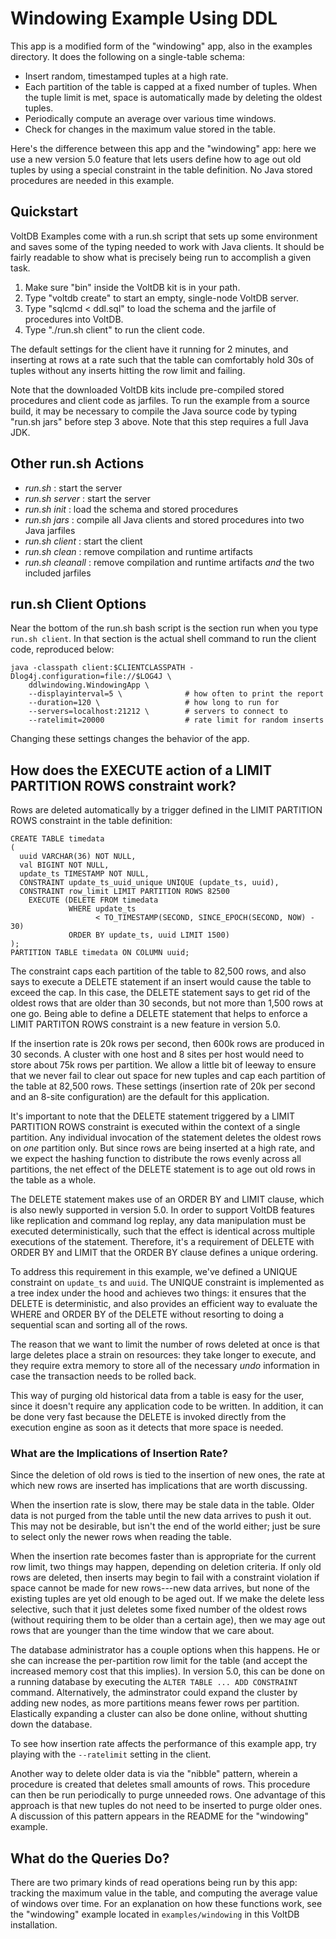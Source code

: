 Windowing Example Using DDL
==============

This app is a modified form of the "windowing" app, also in the examples directory.  It does the following on a single-table schema:

* Insert random, timestamped tuples at a high rate.
* Each partition of the table is capped at a fixed number of tuples. When the tuple limit is met, space is automatically made by deleting the oldest tuples.
* Periodically compute an average over various time windows.
* Check for changes in the maximum value stored in the table.

Here's the difference between this app and the "windowing" app: here we use a new version 5.0 feature that lets users define how to age out old tuples by using a special constraint in the table definition.  No Java stored procedures are needed in this example.


Quickstart
--------------
VoltDB Examples come with a run.sh script that sets up some environment and saves some of the typing needed to work with Java clients. It should be fairly readable to show what is precisely being run to accomplish a given task.

1. Make sure "bin" inside the VoltDB kit is in your path.
2. Type "voltdb create" to start an empty, single-node VoltDB server.
3. Type "sqlcmd < ddl.sql" to load the schema and the jarfile of procedures into VoltDB.
4. Type "./run.sh client" to run the client code.

The default settings for the client have it running for 2 minutes, and inserting at rows at a rate such that the table can comfortably hold 30s of tuples without any inserts hitting the row limit and failing.

Note that the downloaded VoltDB kits include pre-compiled stored procedures and client code as jarfiles. To run the example from a source build, it may be necessary to compile the Java source code by typing "run.sh jars" before step 3 above. Note that this step requires a full Java JDK.


Other run.sh Actions
--------------
- *run.sh* : start the server
- *run.sh server* : start the server
- *run.sh init* : load the schema and stored procedures
- *run.sh jars* : compile all Java clients and stored procedures into two Java jarfiles
- *run.sh client* : start the client
- *run.sh clean* : remove compilation and runtime artifacts
- *run.sh cleanall* : remove compilation and runtime artifacts *and* the two included jarfiles


run.sh Client Options
--------------
Near the bottom of the run.sh bash script is the section run when you type `run.sh client`. In that section is the actual shell command to run the client code, reproduced below:

    java -classpath client:$CLIENTCLASSPATH -Dlog4j.configuration=file://$LOG4J \
        ddlwindowing.WindowingApp \
        --displayinterval=5 \              # how often to print the report
        --duration=120 \                   # how long to run for
        --servers=localhost:21212 \        # servers to connect to
        --ratelimit=20000                  # rate limit for random inserts

Changing these settings changes the behavior of the app.


How does the EXECUTE action of a LIMIT PARTITION ROWS constraint work?
--------------

Rows are deleted automatically by a trigger defined in the LIMIT PARTITION ROWS constraint in the table definition:

    CREATE TABLE timedata
    (
      uuid VARCHAR(36) NOT NULL,
      val BIGINT NOT NULL,
      update_ts TIMESTAMP NOT NULL,
      CONSTRAINT update_ts_uuid_unique UNIQUE (update_ts, uuid),
      CONSTRAINT row_limit LIMIT PARTITION ROWS 82500
        EXECUTE (DELETE FROM timedata
                 WHERE update_ts
                       < TO_TIMESTAMP(SECOND, SINCE_EPOCH(SECOND, NOW) - 30)
                 ORDER BY update_ts, uuid LIMIT 1500)
    );
    PARTITION TABLE timedata ON COLUMN uuid;

The constraint caps each partition of the table to 82,500 rows, and also says to execute a DELETE statement if an insert would cause the table to exceed the cap.  In this case, the DELETE statement says to get rid of the oldest rows that are older than 30 seconds, but not more than 1,500 rows at one go.  Being able to define a DELETE statement that helps to enforce a LIMIT PARTITON ROWS constraint is a new feature in version 5.0.

If the insertion rate is 20k rows per second, then 600k rows are produced in 30 seconds.  A cluster with one host and 8 sites per host would need to store about 75k rows per partition.  We allow a little bit of leeway to ensure that we never fail to clear out space for new tuples and cap each partition of the table at 82,500 rows.  These settings (insertion rate of 20k per second and an 8-site configuration) are the default for this application.

It's important to note that the DELETE statement triggered by a LIMIT PARTITION ROWS constraint is executed within the context of a single partition.  Any individual invocation of the statement deletes the oldest rows on *one* partition only.  But since rows are being inserted at a high rate, and we expect the hashing function to distribute the rows evenly across all partitions, the net effect of the DELETE statement is to age out old rows in the table as a whole.

The DELETE statement makes use of an ORDER BY and LIMIT clause, which is also newly supported in version 5.0. In order to support VoltDB features like replication and command log replay, any data manipulation must be executed deterministically, such that the effect is identical across multiple executions of the statement.  Therefore, it's a requirement of DELETE with ORDER BY and LIMIT that the ORDER BY clause defines a unique ordering.

To address this requirement in this example, we've defined a UNIQUE constraint on `update_ts` and `uuid`.  The UNIQUE constraint is implemented as a tree index under the hood and achieves two things: it ensures that the DELETE is deterministic, and also provides an efficient way to evaluate the WHERE and ORDER BY of the DELETE without resorting to doing a sequential scan and sorting all of the rows.

The reason that we want to limit the number of rows deleted at once is that large deletes place a strain on resources: they take longer to execute, and they require extra memory to store all of the necessary *undo* information in case the transaction needs to be rolled back.

This way of purging old historical data from a table is easy for the user, since it doesn't require any application code to be written.  In addition, it can be done very fast because the DELETE is invoked directly from the execution engine as soon as it detects that more space is needed.

### What are the Implications of Insertion Rate? ###

Since the deletion of old rows is tied to the insertion of new ones, the rate at which new rows are inserted has implications that are worth discussing.

When the insertion rate is slow, there may be stale data in the table.  Older data is not purged from the table until the new data arrives to push it out.  This may not be desirable, but isn't the end of the world either; just be sure to select only the newer rows when reading the table.

When the insertion rate becomes faster than is appropriate for the current row limit, two things may happen, depending on deletion criteria.  If only old rows are deleted, then inserts may begin to fail with a constraint violation if space cannot be made for new rows---new data arrives, but none of the existing tuples are yet old enough to be aged out.  If we make the delete less selective, such that it just deletes some fixed number of the oldest rows (without requiring them to be older than a certain age), then we may age out rows that are younger than the time window that we care about.

The database administrator has a couple options when this happens.  He or she can increase the per-partition row limit for the table (and accept the increased memory cost that this implies).  In version 5.0, this can be done on a running database by executing the `ALTER TABLE ... ADD CONSTRAINT` command.  Alternatively, the adminstrator could expand the cluster by adding new nodes, as more partitions means fewer rows per partition.  Elastically expanding a cluster can also be done online, without shutting down the database.

To see how insertion rate affects the performance of this example app, try playing with the `--ratelimit` setting in the client.

Another way to delete older data is via the "nibble" pattern, wherein a procedure is created that deletes small amounts of rows.  This procedure can then be run periodically to purge unneeded rows.  One advantage of this approach is that new tuples do not need to be inserted to purge older ones.  A discussion of this pattern appears in the README for the "windowing" example.


What do the Queries Do?
--------------

There are two primary kinds of read operations being run by this app: tracking the maximum value in the table, and computing the average value of windows over time.  For an explanation on how these functions work, see the "windowing" example located in `examples/windowing` in this VoltDB installation.
